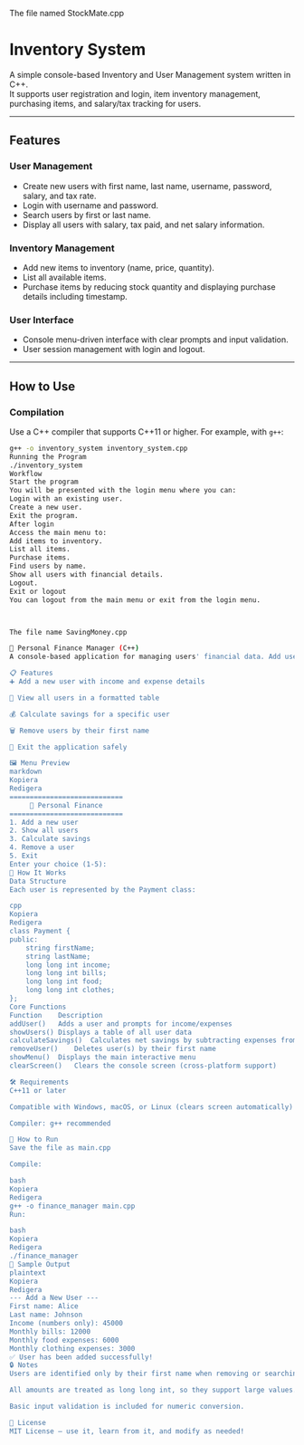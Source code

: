 The file named StockMate.cpp
# Inventory System

A simple console-based Inventory and User Management system written in C++.  
It supports user registration and login, item inventory management, purchasing items, and salary/tax tracking for users.

---

## Features

### User Management
- Create new users with first name, last name, username, password, salary, and tax rate.
- Login with username and password.
- Search users by first or last name.
- Display all users with salary, tax paid, and net salary information.

### Inventory Management
- Add new items to inventory (name, price, quantity).
- List all available items.
- Purchase items by reducing stock quantity and displaying purchase details including timestamp.

### User Interface
- Console menu-driven interface with clear prompts and input validation.
- User session management with login and logout.

---

## How to Use

### Compilation

Use a C++ compiler that supports C++11 or higher. For example, with `g++`:

```bash
g++ -o inventory_system inventory_system.cpp
Running the Program
./inventory_system
Workflow
Start the program
You will be presented with the login menu where you can:
Login with an existing user.
Create a new user.
Exit the program.
After login
Access the main menu to:
Add items to inventory.
List all items.
Purchase items.
Find users by name.
Show all users with financial details.
Logout.
Exit or logout
You can logout from the main menu or exit from the login menu.



The file name SavingMoney.cpp

💸 Personal Finance Manager (C++)
A console-based application for managing users' financial data. Add users, view their income and expenses, calculate their savings, and remove them — all from a simple, text-driven menu interface.

📋 Features
➕ Add a new user with income and expense details

📄 View all users in a formatted table

💰 Calculate savings for a specific user

🗑️ Remove users by their first name

🚪 Exit the application safely

🖼️ Menu Preview
markdown
Kopiera
Redigera
============================
     💸 Personal Finance
============================
1. Add a new user
2. Show all users
3. Calculate savings
4. Remove a user
5. Exit
Enter your choice (1-5):
🧠 How It Works
Data Structure
Each user is represented by the Payment class:

cpp
Kopiera
Redigera
class Payment {
public:
    string firstName;
    string lastName;
    long long int income;
    long long int bills;
    long long int food;
    long long int clothes;
};
Core Functions
Function	Description
addUser()	Adds a user and prompts for income/expenses
showUsers()	Displays a table of all user data
calculateSavings()	Calculates net savings by subtracting expenses from income
removeUser()	Deletes user(s) by their first name
showMenu()	Displays the main interactive menu
clearScreen()	Clears the console screen (cross-platform support)

🛠️ Requirements
C++11 or later

Compatible with Windows, macOS, or Linux (clears screen automatically)

Compiler: g++ recommended

🚀 How to Run
Save the file as main.cpp

Compile:

bash
Kopiera
Redigera
g++ -o finance_manager main.cpp
Run:

bash
Kopiera
Redigera
./finance_manager
🧪 Sample Output
plaintext
Kopiera
Redigera
--- Add a New User ---
First name: Alice
Last name: Johnson
Income (numbers only): 45000
Monthly bills: 12000
Monthly food expenses: 6000
Monthly clothing expenses: 3000
✅ User has been added successfully!
🔒 Notes
Users are identified only by their first name when removing or searching.

All amounts are treated as long long int, so they support large values.

Basic input validation is included for numeric conversion.

📃 License
MIT License – use it, learn from it, and modify as needed!


